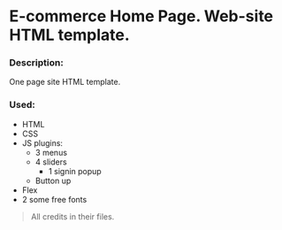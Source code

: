 # E-commerce Home Page. Web-site HTML template.
### Description:
One page site HTML template. 
### Used:
 - HTML
 - CSS
 - JS plugins:
   - 3 menus
   - 4 sliders
	 - 1 signin popup
   - Button up
 - Flex
 - 2 some free fonts
 
 > All credits in their files.
